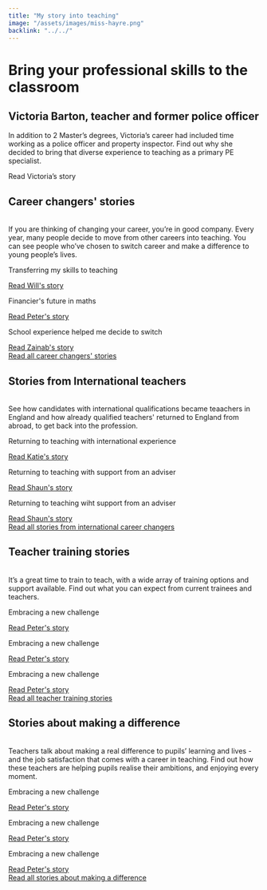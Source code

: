 ```yaml
---
title: "My story into teaching"
image: "/assets/images/miss-hayre.png"
backlink: "../../"
---
```


<div class="stories-feature">
    <div class="stories-feature__image" style="background-image:url('/assets/images/victoria.png')"></div>
    <div class="stories-feature__content">
        <h1>Bring your professional skills to the classroom</h1>
        <h2>Victoria Barton, teacher and former police officer</h2>
        <p>
            In addition to 2 Master’s degrees, Victoria’s career had included time working as a police officer and property inspector. Find out why she decided to bring that diverse experience to teaching as a primary PE specialist.
        </p>
        <a class="git-link">Read Victoria’s story <i class="fas fa-chevron-right"></i></a>
    </div>
</div>

<div class="content-wrapper">
    <div class="content__right">
    </div>
    <div class="content__left">
        <h2>Career changers' stories</h2>
        <p>
            <br/>
            If you are thinking of changing your career, you’re in good company. Every year, many people decide to move from 
            other careers into teaching. You can see people who’ve chosen to switch career and make a difference to young people’s lives.
        </p>
    </div>
</div>

<div class="more-stories">
    <div class="more-stories__thumbs">
        <div class="more-stories__thumbs__thumb">
            <a href="/life-as-a-teacher/my-story-into-teaching/career-changers/transferring-my-skills-to-teaching">
                <div class="more-stories__thumbs__thumb__img" style="background-image:url('/assets/images/stories-will.png')"></div>
            </a>
            <div class="more-stories__thumbs__thumb__content">
                <p>Transferring my skills to teaching</p>
                <a class="git-link" href="/life-as-a-teacher/my-story-into-teaching/career-changers/transferring-my-skills-to-teaching">Read Will's story<i class="fas fa-chevron-right"></i></a>
            </div>
        </div>
        <div class="more-stories__thumbs__thumb">
            <a href="/life-as-a-teacher/my-story-into-teaching/career-changers/index">
                <div class="more-stories__thumbs__thumb__img" style="background-image:url('/assets/images/stories-peter.png')"></div>
            </a>
            <div class="more-stories__thumbs__thumb__content">
                <p>Financier's future in maths</p>
                <a class="git-link" href="/life-as-a-teacher/my-story-into-teaching/career-changers/financiers-future-in-maths">Read Peter's story  <i class="fas fa-chevron-right"></i></a>
            </div>
        </div>
        <div class="more-stories__thumbs__thumb">
            <a href="/life-as-a-teacher/my-story-into-teaching/career-changers/index">
                <div class="more-stories__thumbs__thumb__img" style="background-image:url('/assets/images/stories-zainab.png')"></div>
            </a>
            <div class="more-stories__thumbs__thumb__content">
                <p>School experience helped me decide to switch</p>
                <a class="git-link" href="/life-as-a-teacher/my-story-into-teaching/career-changers/school-experience-helped-me-decide-to-switch">Read Zainab's story <i class="fas fa-chevron-right"></i></a>
            </div>
        </div>
    </div>
</div>

<div class="content-wrapper">
    <div class="content__right">    
    </div>
    <div class="content__left">
        <a href="/life-as-a-teacher/my-story-into-teaching/career-changers/index" class="call-to-action-button stories-call-to-action">
            Read all career changers' <span> stories</span>
        </a>
    </div>
</div>

<div class="content-wrapper">
    <div class="content__right">
    </div>
    <div class="content__left">
        <h2>Stories from International teachers</h2>
        <p>
            <br/>
            See how candidates with international qualifications became teaachers in England and how already qualified teachers' returned to England from abroad, to get back into the profession.
    </div>
</div>

<div class="more-stories">
    <div class="more-stories__thumbs">
        <div class="more-stories__thumbs__thumb">
            <a href="/life-as-a-teacher/my-story-into-teaching/career-changers/returning-to-teaching-with-international-experience">
                <div class="more-stories__thumbs__thumb__img" style="background-image:url('/assets/images/stories-katie.png')"></div>
            </a>
            <div class="more-stories__thumbs__thumb__content">
                <p>Returning to teaching with international experience</p>
                <a class="git-link" href="#">Read Katie's story  <i class="fas fa-chevron-right"></i></a>
            </div>
        </div>
        <div class="more-stories__thumbs__thumb">
            <!a href="/life-as-a-teacher/my-story-into-teaching/international-career-changers/index">
                <div class="more-stories__thumbs__thumb__img" style="background-image:url('/assets/images/stories-shaun.png')"></div>
            </a>
            <div class="more-stories__thumbs__thumb__content">
                <p>Returning to teaching with support from an adviser</p>
                <a class="git-link" href="#">Read Shaun's story  <i class="fas fa-chevron-right"></i></a>
            </div>
        </div>
        <div class="more-stories__thumbs__thumb">
            <a href="/life-as-a-teacher/my-story-into-teaching/international-career-changers/returning-to-teaching-with-support-from-an-adviser">
                <div class="more-stories__thumbs__thumb__img" style="background-image:url('/assets/images/stories-shaun.png')"></div>
            </a>
            <div class="more-stories__thumbs__thumb__content">
                <p>Returning to teaching wiht support from an adviser</p>
                <a class="git-link" href="/life-as-a-teacher/my-story-into-teaching/international-career-changers/returning-to-teaching-with-support-from-an-adviser">Read Shaun's story <i class="fas fa-chevron-right"></i></a>
            </div>
        </div>
    </div>
</div>

<div class="content-wrapper">
    <div class="content__right">    
    </div>
    <div class="content__left">
        <a href="/life-as-a-teacher/my-story-into-teaching/international-career-changers/index" class="call-to-action-button stories-call-to-action">
            Read all stories from international career<span> changers</span>
        </a>
    </div>
</div>

<div class="content-wrapper">
    <div class="content__right">
    </div>
    <div class="content__left">
        <h2>Teacher training stories</h2>
        <p>
            <br/>
            It’s a great time to train to teach, with a wide array of training options and support available. Find out what you can expect
            from current trainees and teachers. 
        </p>
    </div>
</div>

<div class="more-stories">
    <div class="more-stories__thumbs">
        <div class="more-stories__thumbs__thumb">
            <a href="/life-as-a-teacher/my-story-into-teaching/career-changers/karens-story">
                <div class="more-stories__thumbs__thumb__img" style="background-image:url('/assets/images/stories-karen.png')"></div>
            </a>
            <div class="more-stories__thumbs__thumb__content">
                <p>Embracing a new challenge</p>
                <a class="git-link" href="#">Read Peter's story  <i class="fas fa-chevron-right"></i></a>
            </div>
        </div>
        <div class="more-stories__thumbs__thumb">
            <a href="/life-as-a-teacher/my-story-into-teaching/career-changers/karens-story">
                <div class="more-stories__thumbs__thumb__img" style="background-image:url('/assets/images/stories-karen.png')"></div>
            </a>
            <div class="more-stories__thumbs__thumb__content">
                <p>Embracing a new challenge</p>
                <a class="git-link" href="#">Read Peter's story  <i class="fas fa-chevron-right"></i></a>
            </div>
        </div>
        <div class="more-stories__thumbs__thumb">
            <a href="/life-as-a-teacher/my-story-into-teaching/career-changers/karens-story">
                <div class="more-stories__thumbs__thumb__img" style="background-image:url('/assets/images/stories-karen.png')"></div>
            </a>
            <div class="more-stories__thumbs__thumb__content">
                <p>Embracing a new challenge</p>
                <a class="git-link" href="/life-as-a-teacher/my-story-into-teaching/career-changers/karens-story">Read Peter's story <i class="fas fa-chevron-right"></i></a>
            </div>
        </div>
    </div>
</div>

<div class="content-wrapper">
    <div class="content__right">    
    </div>
    <div class="content__left">
        <a href="/life-as-a-teacher/my-story-into-teaching/teacher-training-stories/index" class="call-to-action-button stories-call-to-action">
            Read all teacher training <span> stories</span>
        </a>
    </div>
</div>


<div class="content-wrapper">
    <div class="content__right">
    </div>
    <div class="content__left">
        <h2>Stories about making a difference</h2>
        <p>
            <br/>
            Teachers talk about making a real difference to pupils’ learning and lives - and the job satisfaction that comes with a career
            in teaching. Find out how these teachers are helping pupils realise their ambitions, and enjoying every moment.
        </p>
    </div>
</div>

<div class="more-stories">
    <div class="more-stories__thumbs">
        <div class="more-stories__thumbs__thumb">
            <a href="/life-as-a-teacher/my-story-into-teaching/career-changers/karens-story">
                <div class="more-stories__thumbs__thumb__img" style="background-image:url('/assets/images/stories-karen.png')"></div>
            </a>
            <div class="more-stories__thumbs__thumb__content">
                <p>Embracing a new challenge</p>
                <a class="git-link" href="#">Read Peter's story  <i class="fas fa-chevron-right"></i></a>
            </div>
        </div>
        <div class="more-stories__thumbs__thumb">
            <a href="/life-as-a-teacher/my-story-into-teaching/career-changers/karens-story">
                <div class="more-stories__thumbs__thumb__img" style="background-image:url('/assets/images/stories-karen.png')"></div>
            </a>
            <div class="more-stories__thumbs__thumb__content">
                <p>Embracing a new challenge</p>
                <a class="git-link" href="#">Read Peter's story  <i class="fas fa-chevron-right"></i></a>
            </div>
        </div>
        <div class="more-stories__thumbs__thumb">
            <a href="/life-as-a-teacher/my-story-into-teaching/career-changers/karens-story">
                <div class="more-stories__thumbs__thumb__img" style="background-image:url('/assets/images/stories-karen.png')"></div>
            </a>
            <div class="more-stories__thumbs__thumb__content">
                <p>Embracing a new challenge</p>
                <a class="git-link" href="/life-as-a-teacher/my-story-into-teaching/career-changers/karens-story">Read Peter's story <i class="fas fa-chevron-right"></i></a>
            </div>
        </div>
    </div>
</div>

<div class="content-wrapper">
    <div class="content__right">    
    </div>
    <div class="content__left">
        <a href="/life-as-a-teacher/my-story-into-teaching/making-a-difference/index" class="call-to-action-button stories-call-to-action">
            Read all stories about making a <span> difference</span>
        </a>
    </div>
</div>


 
